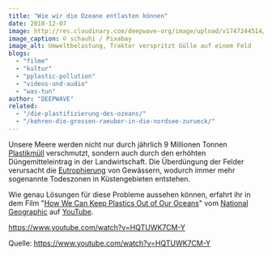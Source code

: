 ```yaml
---
title: "Wie wir die Ozeane entlasten können"
date: 2018-12-07
image: http://res.cloudinary.com/deepwave-org/image/upload/v1747244514/deepwave.org/tractor-4543124_1920-1.jpg
image_caption: © schauhi / Pixabay
image_alt: Umweltbelastung, Traktor verspritzt Gülle auf einem Feld
blogs: 
  - "filme"
  - "kultur"
  - "pplastic-pollution"
  - "videos-und-audio"
  - "was-tun"
author: "DEEPWAVE"
related: 
  - "/die-plastifizierung-des-ozeans/"
  - "/kehren-die-grossen-raeuber-in-die-nordsee-zurueck/"
---
```


Unsere Meere werden nicht nur durch jährlich 9 Millionen Tonnen [Plastikmüll](https://www.deepwave.org/die-plastifizierung-des-ozeans/) verschmutzt, sondern auch durch den erhöhten Düngemitteleintrag in der Landwirtschaft. Die Überdüngung der Felder verursacht die [Eutrophierung](https://www.deepwave.org/kehren-die-grossen-raeuber-in-die-nordsee-zurueck/) von Gewässern, wodurch immer mehr sogenannte Todeszonen in Küstengebieten entstehen.

Wie genau Lösungen für diese Probleme aussehen können, erfahrt ihr in dem Film "[How We Can Keep Plastics Out of Our Oceans](https://www.youtube.com/watch?v=HQTUWK7CM-Y)" vom [National Geographic](https://www.nationalgeographic.de/) auf [YouTube](https://www.youtube.com/).

https://www.youtube.com/watch?v=HQTUWK7CM-Y

Quelle: https://www.youtube.com/watch?v=HQTUWK7CM-Y
